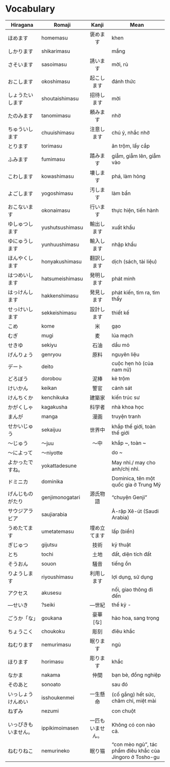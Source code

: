 # Vocabulary

|Hiragana   | Romaji | Kanji | Mean |
|-----------|--------|:-----:|------|
| ほめます| homemasu| 褒めます| khen
| しかります| shikarimasu| | mắng
| さそいます| sasoimasu| 誘います| mời, rủ
| おこします| okoshimasu| 起こします| đánh thức
| しょうたいします| shoutaishimasu| 招待します| mời
| たのみます| tanomimasu| 頼みます| nhờ
| ちゅういします| chuuishimasu| 注意します| chú ý, nhắc nhở
| とります| torimasu| | ăn trộm, lấy cắp
| ふみます| fumimasu| 踏みます| giẫm, giẫm lên, giẫm vào
| こわします| kowashimasu| 壊します| phá, làm hỏng
| よごします| yogoshimasu| 汚します| làm bẩn
| おこないます| okonaimasu| 行います| thực hiện, tiến hành
| ゆしゅつします| yushutsushimasu| 輸出します| xuất khẩu
| ゆにゅうします| yunhuushimasu| 輸入します| nhập khẩu
| ほんやくします| honyakushimasu| 翻訳します| dịch (sách, tài liệu)
| はつめいします| hatsumeishimasu| 発明します| phát minh
| はっけんします| hakkenshimasu| 発見します| phát kiến, tìm ra, tìm thấy
| せっけいします| sekkeishimasu| 設計します| thiết kế
| こめ| kome| 米| gạo
| むぎ| mugi| 麦| lúa mạch
| せきゆ| sekiyu| 石油| dầu mỏ
| げんりょう| genryou| 原料| nguyên liệu
| デート| deito| | cuộc hẹn hò (của nam nữ)
| どろぼう| dorobou| 泥棒| kẻ trộm
| けいかん| keikan| 警官| cảnh sát
| けんちくか| kenchikuka| 建築家| kiến trúc sư
| かがくしゃ| kagakusha| 科学者| nhà khoa học
| まんが| manga| 漫画| truyện tranh
| せかいじゅう| sekaijuu| 世界中| khắp thế giới, toàn thế giới
| ～じゅう| ～juu| ～中| khắp ~, toàn ~
| ～によって| ～niyotte| | do ~
| よかったですね。| yokattadesune| | May nhỉ./ may cho anh/chị nhỉ.
| ドミニカ| dominika| | Dominica, tên một quốc gia ở Trung Mỹ
| げんじものがたり| genjimonogatari| 源氏物語| “chuyện Genji”
| サウジアラビア| saujiarabia| | Ả-rập Xê-út (Saudi Arabia)
| うめたてます| umetatemasu| 埋め立てます| lấp (biển)
| ぎじゅつ| gijutsu| 技術| kỹ thuật
| とち| tochi| 土地| đất, diện tích đất
| そうおん| souon| 騒音| tiếng ồn
| りようします| riyoushimasu| 利用します| lợi dụng, sử dụng
| アクセス| akusesu| | nối, giao thông đi đến
| ―せいき| ?seiki| ―世紀| thế kỷ -
| ごうか「な」| goukana| 豪華[な]| hào hoa, sang trọng
| ちょうこく| choukoku| 彫刻| điêu khắc
| ねむります| nemurimasu| 眠ります| ngủ
| ほります| horimasu| 彫ります| khắc
| なかま| nakama| 仲間| bạn bè, đồng nghiệp
| そのあと| sonoato| | sau đó
| いっしょうけんめい| isshoukenmei| 一生懸命|  (cố gắng) hết sức, chăm chỉ, miệt mài
| ねずみ| nezumi| | con chuột
| いっぴきもいません。| ippikimoimasen| 一匹もいません。| Không có con nào cả.
| ねむりねこ| nemurineko| 眠り猫| “con mèo ngủ”, tác phẩm điêu khắc của Jingoro ở Tosho-gu
